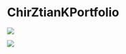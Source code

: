 # ChirZtianKPortfolio
![](https://github.com/brunomaruya/ChirZtianKPortfolio/blob/staging/gifs/Home.gif)

![](https://github.com/brunomaruya/ChirZtianKPortfolio/blob/staging/gifs/Preview.gif)
